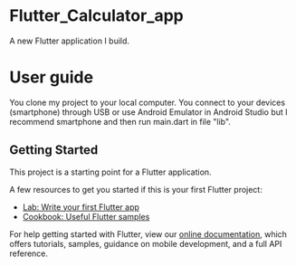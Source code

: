 # Flutter_Calculator_app

A new Flutter application I build.
# User guide

You clone my project to your local computer. You connect to your devices (smartphone) through USB or use Android Emulator in Android Studio but I recommend smartphone and then run main.dart in file "lib".

## Getting Started

This project is a starting point for a Flutter application.

A few resources to get you started if this is your first Flutter project:

- [Lab: Write your first Flutter app](https://flutter.dev/docs/get-started/codelab)
- [Cookbook: Useful Flutter samples](https://flutter.dev/docs/cookbook)

For help getting started with Flutter, view our
[online documentation](https://flutter.dev/docs), which offers tutorials,
samples, guidance on mobile development, and a full API reference.

